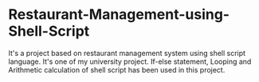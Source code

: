 # Restaurant-Management-using-Shell-Script
It's a project based on restaurant management system using shell script language. It's one of my university project. If-else statement, Looping and Arithmetic calculation of shell script has been used in this project. 

